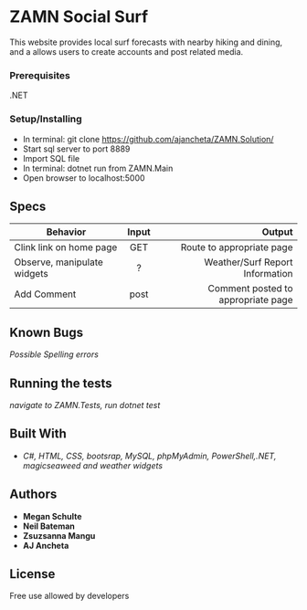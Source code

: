 # ZAMN Social Surf

This website provides local surf forecasts with nearby hiking and dining, and a allows users to create accounts and post related media.

### Prerequisites

.NET

### Setup/Installing

* In terminal: git clone https://github.com/ajancheta/ZAMN.Solution/
* Start sql server to port 8889
* Import SQL file
* In terminal: dotnet run from ZAMN.Main
* Open browser to localhost:5000
## Specs

| Behavior | Input | Output |
| ------------- |:-------------:| -----:|
| Clink link on home page | GET | Route to appropriate page |
| Observe, manipulate widgets | ? | Weather/Surf Report Information |
| Add Comment | post | Comment posted to appropriate page |

## Known Bugs

_Possible Spelling errors_

## Running the tests

_navigate to ZAMN.Tests, run dotnet test_


## Built With

* _C#, HTML, CSS, bootsrap, MySQL, phpMyAdmin, PowerShell,.NET, magicseaweed and weather widgets_



## Authors

* **Megan Schulte**
* **Neil Bateman**
* **Zsuzsanna Mangu**
* **AJ Ancheta**



## License

Free use allowed by developers
